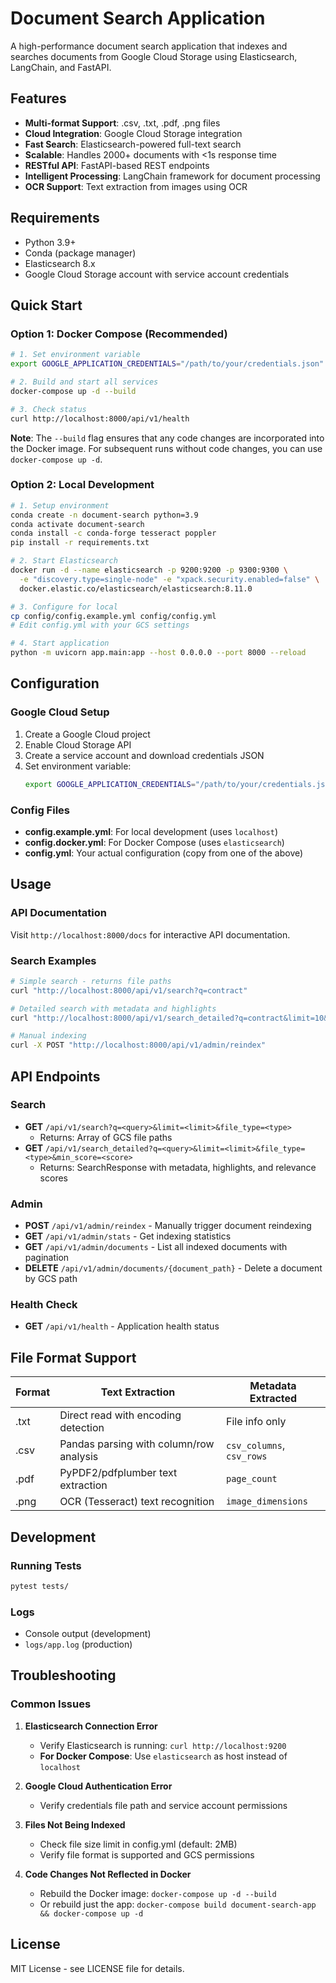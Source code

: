 # Document Search Application

A high-performance document search application that indexes and searches documents from Google Cloud Storage using Elasticsearch, LangChain, and FastAPI.

## Features

- **Multi-format Support**: .csv, .txt, .pdf, .png files
- **Cloud Integration**: Google Cloud Storage integration
- **Fast Search**: Elasticsearch-powered full-text search
- **Scalable**: Handles 2000+ documents with <1s response time
- **RESTful API**: FastAPI-based REST endpoints
- **Intelligent Processing**: LangChain framework for document processing
- **OCR Support**: Text extraction from images using OCR

## Requirements

- Python 3.9+
- Conda (package manager)
- Elasticsearch 8.x
- Google Cloud Storage account with service account credentials

## Quick Start

### Option 1: Docker Compose (Recommended)

```bash
# 1. Set environment variable
export GOOGLE_APPLICATION_CREDENTIALS="/path/to/your/credentials.json"

# 2. Build and start all services
docker-compose up -d --build

# 3. Check status
curl http://localhost:8000/api/v1/health
```

**Note**: The `--build` flag ensures that any code changes are incorporated into the Docker image. For subsequent runs without code changes, you can use `docker-compose up -d`.

### Option 2: Local Development

```bash
# 1. Setup environment
conda create -n document-search python=3.9
conda activate document-search
conda install -c conda-forge tesseract poppler
pip install -r requirements.txt

# 2. Start Elasticsearch
docker run -d --name elasticsearch -p 9200:9200 -p 9300:9300 \
  -e "discovery.type=single-node" -e "xpack.security.enabled=false" \
  docker.elastic.co/elasticsearch/elasticsearch:8.11.0

# 3. Configure for local
cp config/config.example.yml config/config.yml
# Edit config.yml with your GCS settings

# 4. Start application
python -m uvicorn app.main:app --host 0.0.0.0 --port 8000 --reload
```

## Configuration

### Google Cloud Setup

1. Create a Google Cloud project
2. Enable Cloud Storage API
3. Create a service account and download credentials JSON
4. Set environment variable:
   ```bash
   export GOOGLE_APPLICATION_CREDENTIALS="/path/to/your/credentials.json"
   ```

### Config Files

- **config.example.yml**: For local development (uses `localhost`)
- **config.docker.yml**: For Docker Compose (uses `elasticsearch`)
- **config.yml**: Your actual configuration (copy from one of the above)

## Usage

### API Documentation
Visit `http://localhost:8000/docs` for interactive API documentation.

### Search Examples
```bash
# Simple search - returns file paths
curl "http://localhost:8000/api/v1/search?q=contract"

# Detailed search with metadata and highlights
curl "http://localhost:8000/api/v1/search_detailed?q=contract&limit=10&file_type=pdf"

# Manual indexing
curl -X POST "http://localhost:8000/api/v1/admin/reindex"
```

## API Endpoints

### Search
- **GET** `/api/v1/search?q=<query>&limit=<limit>&file_type=<type>`
  - Returns: Array of GCS file paths
- **GET** `/api/v1/search_detailed?q=<query>&limit=<limit>&file_type=<type>&min_score=<score>`
  - Returns: SearchResponse with metadata, highlights, and relevance scores

### Admin
- **POST** `/api/v1/admin/reindex` - Manually trigger document reindexing
- **GET** `/api/v1/admin/stats` - Get indexing statistics
- **GET** `/api/v1/admin/documents` - List all indexed documents with pagination
- **DELETE** `/api/v1/admin/documents/{document_path}` - Delete a document by GCS path

### Health Check
- **GET** `/api/v1/health` - Application health status

## File Format Support

| Format | Text Extraction | Metadata Extracted |
|--------|----------------|-------------------|
| .txt   | Direct read with encoding detection | File info only |
| .csv   | Pandas parsing with column/row analysis | `csv_columns`, `csv_rows` |
| .pdf   | PyPDF2/pdfplumber text extraction | `page_count` |
| .png   | OCR (Tesseract) text recognition | `image_dimensions` |

## Development

### Running Tests
```bash
pytest tests/
```

### Logs
- Console output (development)
- `logs/app.log` (production)

## Troubleshooting

### Common Issues

1. **Elasticsearch Connection Error**
   - Verify Elasticsearch is running: `curl http://localhost:9200`
   - **For Docker Compose**: Use `elasticsearch` as host instead of `localhost`

2. **Google Cloud Authentication Error**
   - Verify credentials file path and service account permissions

3. **Files Not Being Indexed**
   - Check file size limit in config.yml (default: 2MB)
   - Verify file format is supported and GCS permissions

4. **Code Changes Not Reflected in Docker**
   - Rebuild the Docker image: `docker-compose up -d --build`
   - Or rebuild just the app: `docker-compose build document-search-app && docker-compose up -d`

## License

MIT License - see LICENSE file for details.
